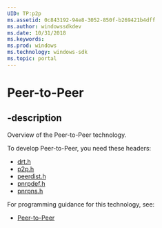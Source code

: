 ```yaml
---
UID: TP:p2p
ms.assetid: 0c843192-94e8-3052-850f-b269421b4dff
ms.author: windowssdkdev
ms.date: 10/31/2018
ms.keywords: 
ms.prod: windows
ms.technology: windows-sdk
ms.topic: portal
---
```


# Peer-to-Peer

## -description

Overview of the Peer-to-Peer technology.

To develop Peer-to-Peer, you need these headers:

 * [drt.h](../drt/index.md)
 * [p2p.h](../p2p/index.md)
 * [peerdist.h](../peerdist/index.md)
 * [pnrpdef.h](../pnrpdef/index.md)
 * [pnrpns.h](../pnrpns/index.md)

For programming guidance for this technology, see:
* [Peer-to-Peer](/windows/desktop/p2psdk)

